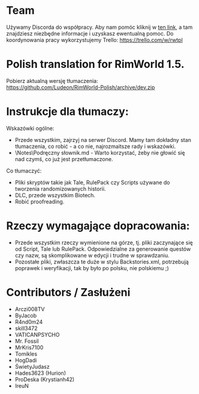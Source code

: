 # Team
Używamy Discorda do współpracy. Aby nam pomóc kliknij w [ten link](https://discord.gg/BPkDRh9), a tam znajdziesz niezbędne informacje i uzyskasz ewentualną pomoc.
Do koordynowania pracy wykorzystujemy Trello: https://trello.com/w/rwtpl

# Polish translation for RimWorld 1.5.  
Pobierz aktualną wersję tłumaczenia:  
https://github.com/Ludeon/RimWorld-Polish/archive/dev.zip

# Instrukcje dla tłumaczy:  
Wskazówki ogólne: 
* Przede wszystkim, zajrzyj na serwer Discord. Mamy tam dokładny stan tłumaczenia, co robić - a co nie, najrozmaitsze rady i wskazówki.
* \Notes\Podręczny słownik.md - Warto korzystać, żeby nie głowić się nad czymś, co już jest przetłumaczone.  
  
Co tłumaczyć:  
* Pliki skryptów takie jak Tale, RulePack czy Scripts używane do tworzenia randomizowanych historii.
* DLC, przede wszystkim Biotech.
* Robić proofreading.

# Rzeczy wymagające dopracowania:  
* Przede wszystkim rzeczy wymienione na górze, tj. pliki zaczynające się od Script, Tale lub RulePack.
    Odpowiedzialne za generowanie questów czy nazw, są skomplikowane w edycji i trudne w sprawdzaniu.
* Pozostałe pliki, zwłaszcza te duże w stylu Backstories.xml, potrzebują poprawek i weryfikacji, tak by było po polsku, nie polskiemu ;)

# Contributors / Zasłużeni
* Arczi008TV
* ByJacob
* R4nd0m24
* skill3472
* VATICANPSYCHO
* Mr. Fossil
* MrKris7100
* Tomikles
* HogDadi
* ŚwietyJudasz
* Hades3623 (Hurion)
* ProDeska (Krystianh42)
* IreuN